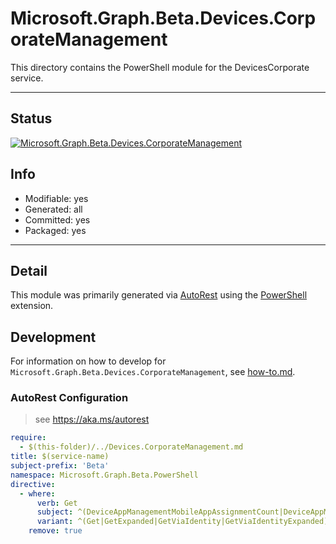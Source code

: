<!-- region Generated -->
# Microsoft.Graph.Beta.Devices.CorporateManagement
This directory contains the PowerShell module for the DevicesCorporate service.

---
## Status
[![Microsoft.Graph.Beta.Devices.CorporateManagement](https://img.shields.io/powershellgallery/v/Microsoft.Graph.Beta.Devices.CorporateManagement.svg?style=flat-square&label=Microsoft.Graph.Beta.Devices.CorporateManagement "Microsoft.Graph.Beta.Devices.CorporateManagement")](https://www.powershellgallery.com/packages/Microsoft.Graph.Beta.Devices.CorporateManagement/)

## Info
- Modifiable: yes
- Generated: all
- Committed: yes
- Packaged: yes

---
## Detail
This module was primarily generated via [AutoRest](https://github.com/Azure/autorest) using the [PowerShell](https://github.com/Azure/autorest.powershell) extension.

## Development
For information on how to develop for `Microsoft.Graph.Beta.Devices.CorporateManagement`, see [how-to.md](how-to.md).
<!-- endregion -->

### AutoRest Configuration

> see https://aka.ms/autorest

``` yaml
require:
  - $(this-folder)/../Devices.CorporateManagement.md
title: $(service-name)
subject-prefix: 'Beta'
namespace: Microsoft.Graph.Beta.PowerShell
directive:
  - where:
      verb: Get
      subject: ^(DeviceAppManagementMobileAppAssignmentCount|DeviceAppManagementMobileAppCategoryCount|DeviceAppManagementMobileAppContentVersionFileCount|DeviceAppManagementMobileAppContentVersionCount|DeviceAppManagementMobileAppContentVersionContainedAppCount|DeviceAppManagementMobileAppRelationshipCount)$
      variant: ^(Get|GetExpanded|GetViaIdentity|GetViaIdentityExpanded)([1-9]{1,2})$
    remove: true
```
